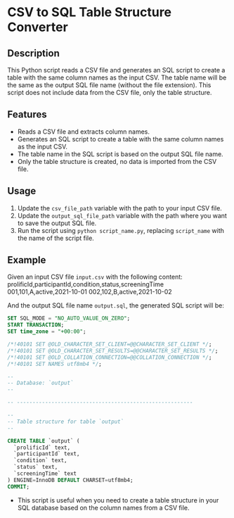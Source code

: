 # CSV to SQL Table Structure Converter

## Description

This Python script reads a CSV file and generates an SQL script to create a table with the same column names as the input CSV. The table name will be the same as the output SQL file name (without the file extension). This script does not include data from the CSV file, only the table structure.

## Features

- Reads a CSV file and extracts column names.
- Generates an SQL script to create a table with the same column names as the input CSV.
- The table name in the SQL script is based on the output SQL file name.
- Only the table structure is created, no data is imported from the CSV file.

## Usage

1. Update the `csv_file_path` variable with the path to your input CSV file.
2. Update the `output_sql_file_path` variable with the path where you want to save the output SQL file.
3. Run the script using `python script_name.py`, replacing `script_name` with the name of the script file.

## Example

Given an input CSV file `input.csv` with the following content:
prolificId,participantId,condition,status,screeningTime
001,101,A,active,2021-10-01
002,102,B,active,2021-10-02


And the output SQL file name `output.sql`, the generated SQL script will be:

```sql
SET SQL_MODE = "NO_AUTO_VALUE_ON_ZERO";
START TRANSACTION;
SET time_zone = "+00:00";

/*!40101 SET @OLD_CHARACTER_SET_CLIENT=@@CHARACTER_SET_CLIENT */;
/*!40101 SET @OLD_CHARACTER_SET_RESULTS=@@CHARACTER_SET_RESULTS */;
/*!40101 SET @OLD_COLLATION_CONNECTION=@@COLLATION_CONNECTION */;
/*!40101 SET NAMES utf8mb4 */;

--
-- Database: `output`
--

-- --------------------------------------------------------

--
-- Table structure for table `output`
--

CREATE TABLE `output` (
  `prolificId` text,
  `participantId` text,
  `condition` text,
  `status` text,
  `screeningTime` text
) ENGINE=InnoDB DEFAULT CHARSET=utf8mb4;
COMMIT;
```

- This script is useful when you need to create a table structure in your SQL database based on the column names from a CSV file.


